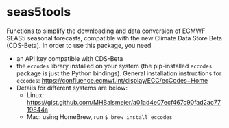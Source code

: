 # seas5tools
Functions to simplify the downloading and data conversion of ECMWF SEAS5 seasonal forecasts, compatible with the new Climate Data Store Beta (CDS-Beta). In order to use this package, you need
- an API key compatible with CDS-Beta
- the `eccodes` library installed on your system (the pip-installed `eccodes` package is just the Python bindings). General installation instructions for `eccodes`: https://confluence.ecmwf.int/display/ECC/ecCodes+Home
- Details for different systems are below:
  - Linux: https://gist.github.com/MHBalsmeier/a01ad4e07ecf467c90fad2ac7719844a
  - Mac: using HomeBrew, run `$ brew install eccodes`